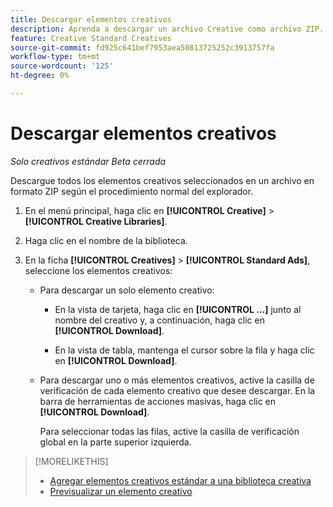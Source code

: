 ```yaml
---
title: Descargar elementos creativos
description: Aprenda a descargar un archivo Creative como archivo ZIP.
feature: Creative Standard Creatives
source-git-commit: fd925c641bef7953aea50813725252c3913757fa
workflow-type: tm+mt
source-wordcount: '125'
ht-degree: 0%

---
```


# Descargar elementos creativos

*Solo creativos estándar*
*Beta cerrada*

Descargue todos los elementos creativos seleccionados en un archivo en formato ZIP según el procedimiento normal del explorador.

1. En el menú principal, haga clic en **[!UICONTROL Creative]** > **[!UICONTROL Creative Libraries]**.

1. Haga clic en el nombre de la biblioteca.

1. En la ficha **[!UICONTROL Creatives]** > **[!UICONTROL Standard Ads]**, seleccione los elementos creativos:

   * Para descargar un solo elemento creativo:

      * En la vista de tarjeta, haga clic en **[!UICONTROL ...]** junto al nombre del creativo y, a continuación, haga clic en **[!UICONTROL Download]**.

      * En la vista de tabla, mantenga el cursor sobre la fila y haga clic en **[!UICONTROL Download]**.

   * Para descargar uno o más elementos creativos, active la casilla de verificación de cada elemento creativo que desee descargar. En la barra de herramientas de acciones masivas, haga clic en **[!UICONTROL Download]**.

     Para seleccionar todas las filas, active la casilla de verificación global en la parte superior izquierda.

>[!MORELIKETHIS]
>
>* [Agregar elementos creativos estándar a una biblioteca creativa](creative-add-standard.md)
>* [Previsualizar un elemento creativo](creative-preview.md)
